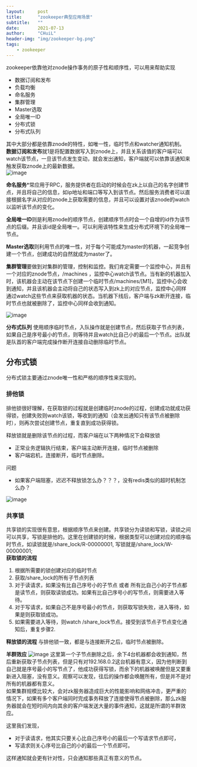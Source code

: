 ```yaml
---
layout:     post
title:      "zookeeper典型应用场景"
subtitle:   ""
date:       2021-07-13
author:     "CHuiL"
header-img: "img/zookeeper-bg.png"
tags:
    - zookeeper
---
```


zookeeper依靠他对znode操作事务的原子性和顺序性，可以用来帮助实现

- 数据订阅和发布
- 负载均衡
- 命名服务
- 集群管理
- Master选取
- 全局唯一ID
- 分布式锁
- 分布式队列

其中大部分都是依靠znode的特性，如唯一性，临时节点和watcher通知机制。  
**数据订阅和发布**就1是将配置数据写入到znode上，并且关系该值的客户端可以watch该节点，一旦该节点发生变动，就会发出通知，客户端就可以依靠该通知来触发获取znode上的最新数据。   
![image](/chuil/img/zookeeper/zk-use-1.png)

**命名服务***常应用于RPC，服务提供者在启动的时候会在zk上以自己的名字创建节点，并且将自己的信息，如ip地址和端口等写入到该节点。然后服务消费者可以直接根据名字从对应的znode上获取需要的信息，并且可以设置对该znode的watch以监听该节点的变化。

**全局唯一ID**则是利用znode的顺序节点，创建顺序节点时会一个自增的id作为该节点的后缀。并且该id是全局唯一。可以利用该特性来生成分布式环境下的全局唯一节点。  

**Master选取**则利用节点的唯一性，对于每个可能成为master的机器，一起竞争创建一个节点，创建成功的自然就成为master了。


**集群管理**要做到对集群的管理，控制和监控。我们肯定需要一个监控中心，并且有一个对应的znode节点，/machines ，监控中心watch该节点。当有新的机器加入时，该机器会主动在该节点下创建一个临时节点/machines/[M1]，监控中心会收到通知，并且该机器会主动将自己的状态写入到zk上的对应节点，监控中心同样通过watch这些节点来获取机器的状态。当机器下线后，客户端与zk断开连接，临时节点也就被删除了，监控中心同样会收到通知。 

![image](/chuil/img/zookeeper/zk-use-2.png)

**分布式队列** 使用顺序临时节点，入队操作就是创建节点，然后获取子节点列表，如果自己是序号最小的节点，则等待并且watch比自己小的最后一个节点。出队就是队首的客户端完成操作断开连接自动删除临时节点。


## 分布式锁
分布式锁主要通过znode唯一性和严格的顺序性来实现的。
### 排他锁
排他锁很好理解，在获取锁的过程就是创建临时znode的过程，创建成功就成功获得锁，创建失败则watch该锁，等收到的通知（会发出通知只有该节点被删除时），则再次尝试创建节点，重复直到成功获得锁。    

释放锁就是删除该节点的过程，而客户端在以下两种情况下会释放锁
- 正常业务逻辑执行结束，客户端主动断开连接，临时节点被删除
- 客户端宕机，连接断开，临时节点删除。

问题
- 如果客户端阻塞，迟迟不释放锁怎么办？？？，没有redis类似的超时机制怎么办？

![image](/chuil/img/zookeeper/zk-use-3.png)


### 共享锁
共享锁的实现很有意思，根据顺序节点来创建。共享锁分为读锁和写锁，读锁之间可以共享，写锁是排他的。这里在创建锁的时候，根据类型可以创建对应的顺序临时节点，如读锁就是/share_lock/R-00000001, 写锁就是/share_lock/W-00000001;  
**获取锁的流程**
1. 根据所需要的锁创建对应的临时节点
2. 获取/share_lock的所有子节点列表
3. 对于读请求，如果没有比自己序号小的子节点 或者 所有比自己小的子节点都是读节点，则获取读锁成功。如果有比自己序号小的写节点，则需要进入等待。
4. 对于写请求，如果自己不是序号最小的节点，则获取写锁失败，进入等待，如果是则获取锁成功。
5. 如果需要进入等待，则watch /share_lock节点。接受到该节点子节点变化通知后，重复步骤2.

**释放锁的流程**
与排他锁一致，都是与连接断开之后，临时节点被删除。



**羊群效应**
![image](/chuil/img/zookeeper/zk-use-4.png)
这里第一个子节点删除之后，余下4台机器都会收到通知，然后重新获取子节点列表，但是只有对192.168.0.2这台机器有意义，因为他判断到自己就是序号最小的写节点了，他成功获得写锁，而余下的机器被唤醒但是又要重新进入阻塞，没有意义。观察可以发现，往后的操作都会唤醒所有，但是并不是对所有的机器都有意义。  
如果集群规模比较大，会对zk服务器造成巨大的性能影响和网络冲击，更严重的情况下，如果有多个客户端同时完成事务释放了连接使得节点被删除，那么zk服务器就会在短时间内向其余的客户端发送大量的事件通知，这就是所谓的羊群效应。  

这里我们发现，
- 对于读请求，他其实只要关心比自己序号小的最后一个写请求节点即可，
- 写请求则关心序号比自己的小的最后一个节点即可。

这样通知就会更有针对性，只会通知那些真正有意义的节点。  

